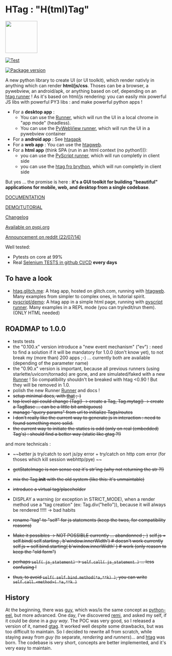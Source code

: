 # HTag : "H(tml)Tag"

<img src="https://manatlan.github.io/htag/htag.png" width="100" height="100">

[![Test](https://github.com/manatlan/htag/actions/workflows/on_commit_do_all_unittests.yml/badge.svg)](https://github.com/manatlan/htag/actions/workflows/on_commit_do_all_unittests.yml)

<a href="https://pypi.org/project/htag/">
    <img src="https://badge.fury.io/py/htag.svg?x" alt="Package version">
</a>


A new python library to create UI (or UI toolkit), which render nativly in anything which can render **html/js/css**.
Thoses can be a browser, a pywebview, an android/apk, or anything based on cef, depending on an [htag runner](https://manatlan.github.io/htag/runners/) !
As it's based on html/js rendering: you can easily mix powerful JS libs with powerful PY3 libs : and make powerful python apps !

 * For a **desktop app** : 
    * You can use the [Runner](https://manatlan.github.io/htag/runner), which will run the UI in a local chrome in "app mode" (headless).
    * You can use the [PyWebView runner](https://manatlan.github.io/htag/runners/#pywebwiew), which will run the UI in a pywebview container 
 * For a **android app** : See [htagapk](https://github.com/manatlan/htagapk)
 * For a **web app** : You can use the [htagweb](https://github.com/manatlan/htagweb).
 * For a **html app** (think SPA (run in an html context (no python!))):
    * you can use the [PyScript runner](https://manatlan.github.io/htag/runners/#pyscript), which will run completly in client side
    * you can use the [htag fro brython](https://github.com/manatlan/htag/blob/main/brython/README.md), which will run completly in client side


But yes … the promise is here : **it's a GUI toolkit for building "beautiful" applications for mobile, web, and desktop from a single codebase**.

[DOCUMENTATION](https://manatlan.github.io/htag/)

[DEMO/TUTORIAL](https://htag.glitch.me/)

[Changelog](https://github.com/manatlan/htag/releases)

[Available on pypi.org](https://pypi.org/project/htag/)

[Announcement on reddit (22/07/14)](https://www.reddit.com/r/Python/comments/vysnci/htag_a_new_gui_tookit_for_webdesktopandroid_from/)


Well tested:
 - Pytests on core at 99%
 - Real [Selenium TESTS in github CI/CD](https://github.com/manatlan/htag/actions/workflows/selenium.yaml) **every days**

## To have a look

 * [htag.glitch.me](https://htag.glitch.me/): A htag app, hosted on glitch.com, running with [htagweb](https://github.com/manatlan/htagweb). Many examples from simpler to complex ones, in tutorial spirit.
 * [pyscript/demo](https://raw.githack.com/manatlan/htag/main/examples/pyscript_demo.html): A htag app in a simple html page, running with [pyscript runner](https://manatlan.github.io/htag/runners/#pyscript). Many examples in a REPL mode (you can try/edit/run them). (ONLY HTML needed)

## ROADMAP to 1.0.0

 * tests tests
 * the "0.100.x" version introduce a "new event mechanism" ("ev") : need to find a solution if it will be mandatory for 1.0.0 (don't know yet), to not break my (more than) 200 apps ;-) ... currently both are available (depending of the parameter name)
 * the "0.90.x" version is important, because all previous runners (using starlette/uvicorn/tornado) are gone, and are simulated/faked with a new [Runner](https://manatlan.github.io/htag/runner) ! So compatibility shouldn't be breaked with htag <0.90 ! But they will be removed in 1.0.
 * polish the new Runner [Runner](https://manatlan.github.io/htag/runner) and docs !
 * ~~setup minimal docs, with [that](https://realpython.com/python-project-documentation-with-mkdocs/) ;-)~~
 * ~~top level api could change (Tag() -> create a Tag, Tag.mytag() -> create a TagBase ... can be a little bit ambiguous)~~
 * ~~manage "query params" from url to initialize Tags/routes~~
 * ~~I don't really like the current way to generate js in interaction : need to found something more solid.~~
 * ~~the current way to initiate the statics is odd (only on real (embedded) Tag's) : should find a better way (static like gtag ?!)~~

and more technicals :
- ~~better js try/catch to sort js/py error + try/catch on http com error (for thoses which kill session webhttp/pye) ~~
- ~~getStateImage is non sense coz it's str'ing (why not returning the str ?!)~~
- ~~mix the Tag.__init__ with the old system (like this: it's unmaintable)~~
- ~~introduce a virtual tag/placeholder~~
- DISPLAY a warning (or exception in STRICT_MODE), when a render method use a "tag creation" (ex: Tag.div("hello")), because it will always be rendered !!!!! -> bad habits

- ~~rename "tag" to "self" for js statements (keep the twos, for compatibility reasons)~~
- ~~Make it possibles -> NOT POSSIBLE currently ... abandonned ;-)~~
    ~~self.js = self.bind( self.starting , b'window.innerWidth') # doesn't work currently~~
    ~~self.js = self.bind.starting( b'window.innerWidth' ) # work (only reason to keep the "old form")~~

- ~~perhaps `self( js_statement)` -> `self.call( js_statement )` ... less confusing !~~
- ~~thus, to avoid `self( self.bind.method(*a,**k) )`, you can write `self.call.<method>( *a,**k )`~~



## History

At the beginning, there was [guy](https://github.com/manatlan/guy), which was/is the same concept as [python-eel](https://github.com/ChrisKnott/Eel), but more advanced.
One day, I've discovered [remi](https://github.com/rawpython/remi), and asked my self, if it could be done in a *guy way*. The POC was very good, so I released
a version of it, named [gtag](https://github.com/manatlan/gtag). It worked well despite some drawbacks, but was too difficult to maintain. So I decided to rewrite all
from scratch, while staying away from *guy* (to separate, *rendering* and *runners*)... and [htag](https://github.com/manatlan/htag) was born. The codebase is very short, concepts are better implemented, and it's very easy to maintain.


